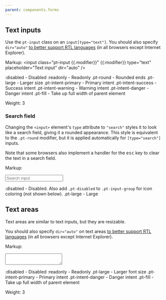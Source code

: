 ```yaml
---
parent: components.forms
---
```


## Text inputs

Use the `pt-input` class on an `input[type="text"]`. You should also specify `dir="auto"` [to better
support RTL languages](http://www.w3.org/International/questions/qa-html-dir#dirauto) (in all
browsers except Internet Explorer).

Markup:
<input class="pt-input {{.modifier}}" {{:modifier}} type="text" placeholder="Text input" dir="auto" />

:disabled - Disabled
:readonly - Readonly
.pt-round - Rounded ends
.pt-large - Larger size
.pt-intent-primary - Primary intent
.pt-intent-success - Success intent
.pt-intent-warning - Warning intent
.pt-intent-danger - Danger intent
.pt-fill - Take up full width of parent element

Weight: 3

### Search field

Changing the `<input>` element's `type` attribute to `"search"` styles it to look like a search
field, giving it a rounded appearance. This style is equivalent to the `.pt-round` modifier, but it
is applied automatically for `[type="search"]` inputs.

Note that some browsers also implement a handler for the <kbd class="pt-key">esc</kbd> key to clear
the text in a search field.

Markup:
<div class="pt-input-group {{.modifier}}">
<span class="pt-icon pt-icon-search"></span>
<input class="pt-input" {{:modifier}} type="search" placeholder="Search input" dir="auto" />
</div>

:disabled - Disabled. Also add <code>.pt-disabled</code> to <code>.pt-input-group</code> for icon coloring (not shown below).
.pt-large - Large

## Text areas

Text areas are similar to text inputs, but they are resizable.

You should also specify `dir="auto"` on text areas
[to better support RTL languages](http://www.w3.org/International/questions/qa-html-dir#dirauto)
(in all browsers except Internet Explorer).

Markup:
<textarea class="pt-input {{.modifier}}" {{:modifier}} dir="auto"></textarea>

:disabled - Disabled
:readonly - Readonly
.pt-large - Larger font size
.pt-intent-primary - Primary intent
.pt-intent-danger  - Danger intent
.pt-fill  - Take up full width of parent element

Weight: 3
